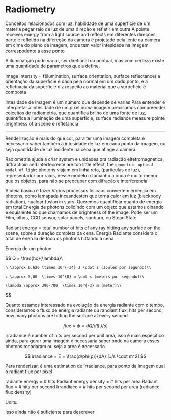 # Radiometry




Conceitos relacionados com luz.
habilidade de uma superficie de um materia pegar raio de luz de uma direção e refletir em outra
A pointe receives energy from a light source and reflects em diferentes direções, parte é refletido na difereção da camera é projetado pela lente da camera em cima do plano da imagem, onde tem valor intesidade na imagem correspodente a esse ponto

A iluminatção pode variar, ser diretional ou pontual, mas com certeza existe uma quantidade de parametros que a define.

Image Intensity = f(ilumination, surface orientation, surface reflectance)
a orientação da superficie é dada pela normal em um dado ponto, e a refletnacia da superficie diz respeito ao material que a surpeficie é composta

Intesidade de Imagem é um número que depende de varias
Para entender e interpretar a intesidade de um pixel numa imagem precisamos compreender coiceitos de radiometria, que quantifica  brilho de uma fonte de luz, quantifica a iluminação de uma superficie, surface radiance measure pointe brightness of a scene e refletancia

----

Renderização é mais do que cor, para ter uma imagem completa é necessario saber também a intesidade de luz em cada ponto da imagem, ou seja quantidade de luz incidente na cena que atinge a camera. 

Radiometria ajuda a criar system e unidades pra radiação eltetromagnetica, diffractioin and interfecrente are too little effect, the ``geometric optical model of light`` photons viajam em linha reta, (particulas de luz), representador por raios, nesse modelo o tamanho a onda é muito menor que os objetos, para não se preocupar com difração e interferencia

A ideia basica é fazer
Varios processos fisicaos convertem ernergia em photons, como lamapada incasndesten que torna calor em luz (blackbody radiation), nuclear fusion in stars.
Queremos quantificar quanto de energia em total
Energia de photons colidindo com um objeto que estamos olhando é equialente ao que chamamos de brightness of the image.
Pode ser um Film, olhos, CCD sensor, solar panels, sunburn, eu
Stead State

Radiant energy = total number of hits of any ray hitting any surface on the scene, sobre a duração completa da cena.
Energia Radiante considera o total de enerdia de todo os photons hittando a cena

Energia de um photon:

$$
    Q = \frac{hc}{\lambda}\\

    h \approx 6,626 \times 10^{-34} J \cdot s (Joules por segundo)\\

    c \approx 3,00  \times 10^{8} m \dot s (meters por segundo)\\

    \lambda \approx 390-700  \times 10^{-3} m (meter)\\
$$

Quanto estamos interessado na evolução da energia radiante com o tempo, consideramos o fluxo de energia radiante ou randiant flux, hits per second, how many photons are hitting the surface at every second

$$
flux =  \phi = dQ/dt [J/s] 
$$

Irradiance é number of hits per second per unit area, isso é mais especifico ainda, para gerar uma imagem é necessaria saber onde na camera esses photons tocadaram ou seja a area é necessario

$$
irradiance = E = \frac{d\phi(p)}{dA} [J/s \cdot m^2]
$$

Para renderizar, é uma estimation de Irradiance, para ponto da imagem qual o radiant flux per pixel

radiante energy = # hits
Radiant energy density = # hits per area
Radiant flux = # hits per second
Irrandiace = # hits per second per area (radiance flux density)

Units:


Isso ainda não é suficiente para descrever

